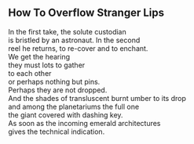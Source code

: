 How To Overflow Stranger Lips
-----------------------------
In the first take, the solute custodian  
is bristled by an astronaut. In the second  
reel he returns, to re-cover and to enchant.  
We get the hearing  
they must lots to gather  
to each other  
or perhaps nothing but pins.  
Perhaps they are not dropped.  
And the shades of transluscent burnt umber to its drop  
and among the planetariums the full one  
the giant covered with dashing key.  
As soon as the incoming emerald architectures  
gives the technical indication.  
